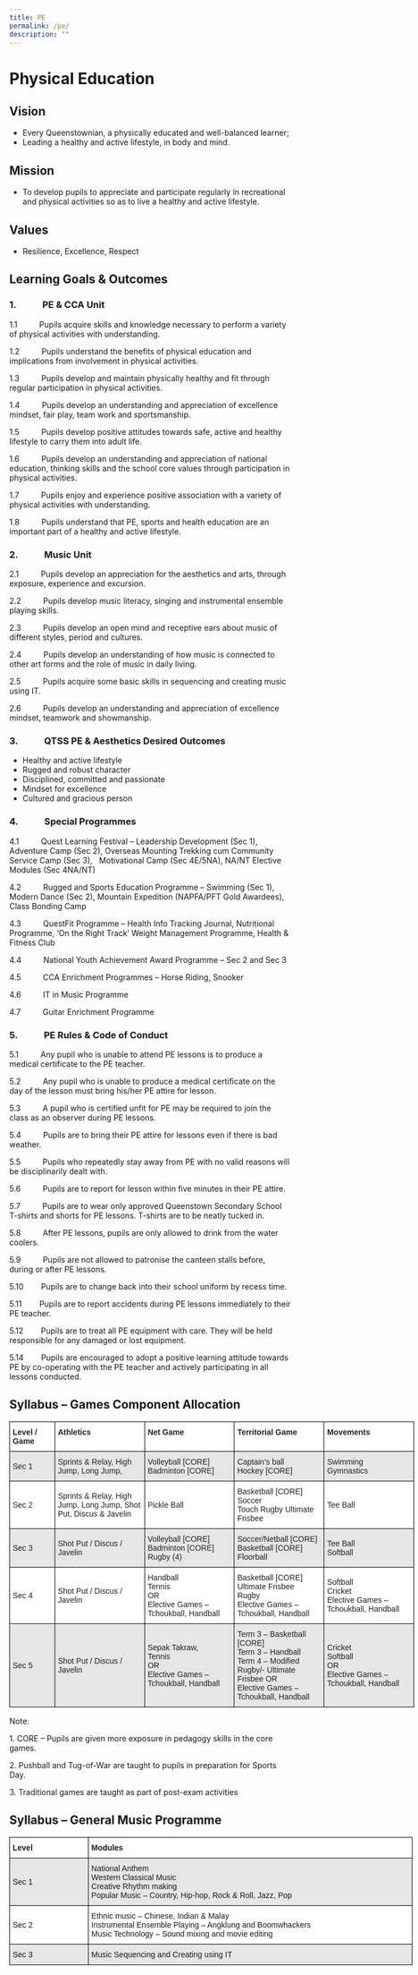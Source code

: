 ```yaml
---
title: PE
permalink: /pe/
description: ""
---
```

Physical Education
==

**Vision**
----------

*   Every Queenstownian, a physically educated and well-balanced learner;
*   Leading a healthy and active lifestyle, in body and mind.

**Mission**
-----------

*   To develop pupils to appreciate and participate regularly in recreational and physical activities so as to live a healthy and active lifestyle.

**Values**
----------

*   Resilience, Excellence, Respect

**Learning Goals & Outcomes**
-----------------------------

### **1.            PE & CCA Unit**

1.1          Pupils acquire skills and knowledge necessary to perform a variety of physical activities with understanding.

1.2          Pupils understand the benefits of physical education and implications from involvement in physical activities.

1.3          Pupils develop and maintain physically healthy and fit through regular participation in physical activities.

1.4          Pupils develop an understanding and appreciation of excellence mindset, fair play, team work and sportsmanship.

1.5          Pupils develop positive attitudes towards safe, active and healthy lifestyle to carry them into adult life.

1.6          Pupils develop an understanding and appreciation of national education, thinking skills and the school core values through participation in physical activities.

1.7          Pupils enjoy and experience positive association with a variety of physical activities with understanding.

1.8          Pupils understand that PE, sports and health education are an important part of a healthy and active lifestyle.

### **2.            Music Unit**

2.1          Pupils develop an appreciation for the aesthetics and arts, through exposure, experience and excursion.

2.2          Pupils develop music literacy, singing and instrumental ensemble playing skills.

2.3          Pupils develop an open mind and receptive ears about music of different styles, period and cultures.

2.4          Pupils develop an understanding of how music is connected to other art forms and the role of music in daily living.

2.5          Pupils acquire some basic skills in sequencing and creating music using IT.

2.6          Pupils develop an understanding and appreciation of excellence mindset, teamwork and showmanship.

### **3.            QTSS PE & Aesthetics Desired Outcomes**

*   Healthy and active lifestyle
*   Rugged and robust character
*   Disciplined, committed and passionate
*   Mindset for excellence
*   Cultured and gracious person

### **4.            Special Programmes**

4.1          Quest Learning Festival – Leadership Development (Sec 1), Adventure Camp (Sec 2), Overseas Mounting Trekking cum Community Service Camp (Sec 3),   Motivational Camp (Sec 4E/5NA), NA/NT Elective Modules (Sec 4NA/NT)

4.2          Rugged and Sports Education Programme – Swimming (Sec 1), Modern Dance (Sec 2), Mountain Expedition (NAPFA/PFT Gold Awardees), Class Bonding Camp

4.3          QuestFit Programme – Health Info Tracking Journal, Nutritional Programme, ‘On the Right Track’ Weight Management Programme, Health & Fitness Club

4.4          National Youth Achievement Award Programme – Sec 2 and Sec 3

4.5          CCA Enrichment Programmes – Horse Riding, Snooker

4.6          IT in Music Programme

4.7          Guitar Enrichment Programme

### **5.            PE Rules & Code of Conduct**

5.1          Any pupil who is unable to attend PE lessons is to produce a medical certificate to the PE teacher.

5.2          Any pupil who is unable to produce a medical certificate on the day of the lesson must bring his/her PE attire for lesson.

5.3          A pupil who is certified unfit for PE may be required to join the class as an observer during PE lessons.

5.4          Pupils are to bring their PE attire for lessons even if there is bad weather.

5.5          Pupils who repeatedly stay away from PE with no valid reasons will be disciplinarily dealt with.

5.6          Pupils are to report for lesson within five minutes in their PE attire.

5.7          Pupils are to wear only approved Queenstown Secondary School T-shirts and shorts for PE lessons. T-shirts are to be neatly tucked in.

5.8          After PE lessons, pupils are only allowed to drink from the water coolers.

5.9          Pupils are not allowed to patronise the canteen stalls before, during or after PE lessons.

5.10        Pupils are to change back into their school uniform by recess time.

5.11        Pupils are to report accidents during PE lessons immediately to their PE teacher.

5.12        Pupils are to treat all PE equipment with care. They will be held responsible for any damaged or lost equipment.

5.14        Pupils are encouraged to adopt a positive learning attitude towards PE by co-operating with the PE teacher and actively participating in all lessons conducted.

**Syllabus – Games Component Allocation**
-----------------------------------------

<table style="border-collapse:collapse;border-spacing:0;table-layout: fixed; width: 725px" class="tg"><colgroup><col style="width: 81px"><col style="width: 161px"><col style="width: 161px"><col style="width: 161px"><col style="width: 161px"></colgroup><thead><tr><th style="background-color:#FFF;border-color:black;border-style:solid;border-width:1px;color:#222;font-family:Arial, sans-serif;font-size:14px;font-weight:bold;overflow:hidden;padding:10px 5px;text-align:left;vertical-align:top;word-break:normal"><span style="font-weight:bold">Level / Game</span></th><th style="background-color:#FFF;border-color:black;border-style:solid;border-width:1px;color:#222;font-family:Arial, sans-serif;font-size:14px;font-weight:bold;overflow:hidden;padding:10px 5px;text-align:left;vertical-align:top;word-break:normal"><span style="font-weight:bold">Athletics</span></th><th style="background-color:#FFF;border-color:black;border-style:solid;border-width:1px;color:#222;font-family:Arial, sans-serif;font-size:14px;font-weight:bold;overflow:hidden;padding:10px 5px;text-align:left;vertical-align:top;word-break:normal"><span style="font-weight:bold">Net Game</span></th><th style="background-color:#FFF;border-color:black;border-style:solid;border-width:1px;color:#222;font-family:Arial, sans-serif;font-size:14px;font-weight:bold;overflow:hidden;padding:10px 5px;text-align:left;vertical-align:top;word-break:normal"><span style="font-weight:bold">Territorial Game</span></th><th style="background-color:#FFF;border-color:black;border-style:solid;border-width:1px;color:#222;font-family:Arial, sans-serif;font-size:14px;font-weight:bold;overflow:hidden;padding:10px 5px;text-align:left;vertical-align:top;word-break:normal"><span style="font-weight:bold">Movements</span></th></tr></thead><tbody><tr><td style="background-color:#E6E6E6;border-color:black;border-style:solid;border-width:1px;color:#222;font-family:Arial, sans-serif;font-size:14px;overflow:hidden;padding:10px 5px;text-align:left;vertical-align:middle;word-break:normal">Sec 1</td><td style="background-color:#E6E6E6;border-color:black;border-style:solid;border-width:1px;color:#222;font-family:Arial, sans-serif;font-size:14px;overflow:hidden;padding:10px 5px;text-align:left;vertical-align:middle;word-break:normal">Sprints &amp; Relay, High Jump, Long Jump,</td><td style="background-color:#E6E6E6;border-color:black;border-style:solid;border-width:1px;color:#222;font-family:Arial, sans-serif;font-size:14px;overflow:hidden;padding:10px 5px;text-align:left;vertical-align:middle;word-break:normal">Volleyball [CORE]<br>Badminton [CORE]</td><td style="background-color:#E6E6E6;border-color:black;border-style:solid;border-width:1px;color:#222;font-family:Arial, sans-serif;font-size:14px;overflow:hidden;padding:10px 5px;text-align:left;vertical-align:middle;word-break:normal">Captain’s ball<br>Hockey [CORE]</td><td style="background-color:#E6E6E6;border-color:black;border-style:solid;border-width:1px;color:#222;font-family:Arial, sans-serif;font-size:14px;overflow:hidden;padding:10px 5px;text-align:left;vertical-align:middle;word-break:normal">Swimming<br>Gymnastics</td></tr><tr><td style="background-color:#FFF;border-color:black;border-style:solid;border-width:1px;color:#222;font-family:Arial, sans-serif;font-size:14px;overflow:hidden;padding:10px 5px;text-align:left;vertical-align:middle;word-break:normal">Sec 2</td><td style="background-color:#FFF;border-color:black;border-style:solid;border-width:1px;color:#222;font-family:Arial, sans-serif;font-size:14px;overflow:hidden;padding:10px 5px;text-align:left;vertical-align:middle;word-break:normal">Sprints &amp; Relay, High Jump, Long Jump, Shot Put, Discus &amp; Javelin</td><td style="background-color:#FFF;border-color:black;border-style:solid;border-width:1px;color:#222;font-family:Arial, sans-serif;font-size:14px;overflow:hidden;padding:10px 5px;text-align:left;vertical-align:middle;word-break:normal">Pickle Ball</td><td style="background-color:#FFF;border-color:black;border-style:solid;border-width:1px;color:#222;font-family:Arial, sans-serif;font-size:14px;overflow:hidden;padding:10px 5px;text-align:left;vertical-align:middle;word-break:normal">Basketball [CORE]<br>Soccer<br>Touch Rugby Ultimate Frisbee</td><td style="background-color:#FFF;border-color:black;border-style:solid;border-width:1px;color:#222;font-family:Arial, sans-serif;font-size:14px;overflow:hidden;padding:10px 5px;text-align:left;vertical-align:middle;word-break:normal">Tee Ball</td></tr><tr><td style="background-color:#E6E6E6;border-color:black;border-style:solid;border-width:1px;color:#222;font-family:Arial, sans-serif;font-size:14px;overflow:hidden;padding:10px 5px;text-align:left;vertical-align:middle;word-break:normal">Sec 3</td><td style="background-color:#E6E6E6;border-color:black;border-style:solid;border-width:1px;color:#222;font-family:Arial, sans-serif;font-size:14px;overflow:hidden;padding:10px 5px;text-align:left;vertical-align:middle;word-break:normal">Shot Put / Discus / Javelin</td><td style="background-color:#E6E6E6;border-color:black;border-style:solid;border-width:1px;color:#222;font-family:Arial, sans-serif;font-size:14px;overflow:hidden;padding:10px 5px;text-align:left;vertical-align:middle;word-break:normal">Volleyball [CORE]<br>Badminton [CORE]<br>Rugby (4)</td><td style="background-color:#E6E6E6;border-color:black;border-style:solid;border-width:1px;color:#222;font-family:Arial, sans-serif;font-size:14px;overflow:hidden;padding:10px 5px;text-align:left;vertical-align:middle;word-break:normal">Soccer/Netball [CORE]<br>Basketball [CORE] Floorball</td><td style="background-color:#E6E6E6;border-color:black;border-style:solid;border-width:1px;color:#222;font-family:Arial, sans-serif;font-size:14px;overflow:hidden;padding:10px 5px;text-align:left;vertical-align:middle;word-break:normal">Tee Ball<br>Softball</td></tr><tr><td style="background-color:#FFF;border-color:black;border-style:solid;border-width:1px;color:#222;font-family:Arial, sans-serif;font-size:14px;overflow:hidden;padding:10px 5px;text-align:left;vertical-align:middle;word-break:normal">Sec 4</td><td style="background-color:#FFF;border-color:black;border-style:solid;border-width:1px;color:#222;font-family:Arial, sans-serif;font-size:14px;overflow:hidden;padding:10px 5px;text-align:left;vertical-align:middle;word-break:normal">Shot Put / Discus / Javelin</td><td style="background-color:#FFF;border-color:black;border-style:solid;border-width:1px;color:#222;font-family:Arial, sans-serif;font-size:14px;overflow:hidden;padding:10px 5px;text-align:left;vertical-align:middle;word-break:normal">Handball<br>Tennis<br>OR<br>Elective Games – Tchoukball, Handball</td><td style="background-color:#FFF;border-color:black;border-style:solid;border-width:1px;color:#222;font-family:Arial, sans-serif;font-size:14px;overflow:hidden;padding:10px 5px;text-align:left;vertical-align:middle;word-break:normal">Basketball [CORE]<br>Ultimate Frisbee<br>Rugby<br>Elective Games – Tchoukball, Handball</td><td style="background-color:#FFF;border-color:black;border-style:solid;border-width:1px;color:#222;font-family:Arial, sans-serif;font-size:14px;overflow:hidden;padding:10px 5px;text-align:left;vertical-align:middle;word-break:normal">Softball<br>Cricket<br>Elective Games – Tchoukball, Handball</td></tr><tr><td style="background-color:#E6E6E6;border-color:black;border-style:solid;border-width:1px;color:#222;font-family:Arial, sans-serif;font-size:14px;overflow:hidden;padding:10px 5px;text-align:left;vertical-align:middle;word-break:normal">Sec 5</td><td style="background-color:#E6E6E6;border-color:black;border-style:solid;border-width:1px;color:#222;font-family:Arial, sans-serif;font-size:14px;overflow:hidden;padding:10px 5px;text-align:left;vertical-align:middle;word-break:normal">Shot Put / Discus / Javelin</td><td style="background-color:#E6E6E6;border-color:black;border-style:solid;border-width:1px;color:#222;font-family:Arial, sans-serif;font-size:14px;overflow:hidden;padding:10px 5px;text-align:left;vertical-align:middle;word-break:normal">Sepak Takraw,<br>Tennis<br>OR<br>Elective Games – Tchoukball, Handball</td><td style="background-color:#E6E6E6;border-color:black;border-style:solid;border-width:1px;color:#222;font-family:Arial, sans-serif;font-size:14px;overflow:hidden;padding:10px 5px;text-align:left;vertical-align:middle;word-break:normal">Term 3 – Basketball [CORE]<br>Term 3 – Handball<br>Term 4 – Modified Rugby/- Ultimate Frisbee  OR<br>Elective Games – Tchoukball, Handball</td><td style="background-color:#E6E6E6;border-color:black;border-style:solid;border-width:1px;color:#222;font-family:Arial, sans-serif;font-size:14px;overflow:hidden;padding:10px 5px;text-align:left;vertical-align:middle;word-break:normal">Cricket<br>Softball<br>OR<br>Elective Games – Tchoukball, Handball</td></tr></tbody></table>


Note:

1\. CORE – Pupils are given more exposure in pedagogy skills in the core games.

2\. Pushball and Tug-of-War are taught to pupils in preparation for Sports Day.

3\. Traditional games are taught as part of post-exam activities

**Syllabus – General Music Programme**
--------------------------------------


<table style="border-collapse:collapse;border-spacing:0;table-layout: fixed; width: 722px" class="tg"><colgroup><col style="width: 141px"><col style="width: 581px"></colgroup><thead><tr><th style="background-color:#FFF;border-color:black;border-style:solid;border-width:1px;font-family:Arial, sans-serif;font-size:14px;font-weight:bold;overflow:hidden;padding:10px 5px;text-align:left;vertical-align:top;word-break:normal"><span style="font-weight:bold">Level</span></th><th style="background-color:#FFF;border-color:black;border-style:solid;border-width:1px;font-family:Arial, sans-serif;font-size:14px;font-weight:bold;overflow:hidden;padding:10px 5px;text-align:left;vertical-align:top;word-break:normal"><span style="font-weight:bold">Modules</span></th></tr></thead><tbody><tr><td style="background-color:#E6E6E6;border-color:black;border-style:solid;border-width:1px;font-family:Arial, sans-serif;font-size:14px;overflow:hidden;padding:10px 5px;text-align:left;vertical-align:middle;word-break:normal">Sec 1</td><td style="background-color:#E6E6E6;border-color:black;border-style:solid;border-width:1px;font-family:Arial, sans-serif;font-size:14px;overflow:hidden;padding:10px 5px;text-align:left;vertical-align:middle;word-break:normal">National Anthem<br>Western Classical Music<br>Creative Rhythm making<br>Popular Music – Country, Hip-hop, Rock &amp; Roll, Jazz, Pop</td></tr><tr><td style="background-color:#FFF;border-color:black;border-style:solid;border-width:1px;font-family:Arial, sans-serif;font-size:14px;overflow:hidden;padding:10px 5px;text-align:left;vertical-align:middle;word-break:normal">Sec 2</td><td style="background-color:#FFF;border-color:black;border-style:solid;border-width:1px;font-family:Arial, sans-serif;font-size:14px;overflow:hidden;padding:10px 5px;text-align:left;vertical-align:middle;word-break:normal">Ethnic music – Chinese, Indian &amp; Malay<br>Instrumental Ensemble Playing – Angklung and Boomwhackers<br>Music Technology – Sound mixing and movie editing</td></tr><tr><td style="background-color:#E6E6E6;border-color:black;border-style:solid;border-width:1px;font-family:Arial, sans-serif;font-size:14px;overflow:hidden;padding:10px 5px;text-align:left;vertical-align:middle;word-break:normal">Sec 3</td><td style="background-color:#E6E6E6;border-color:black;border-style:solid;border-width:1px;font-family:Arial, sans-serif;font-size:14px;overflow:hidden;padding:10px 5px;text-align:left;vertical-align:middle;word-break:normal">Music Sequencing and Creating using IT</td></tr></tbody></table>